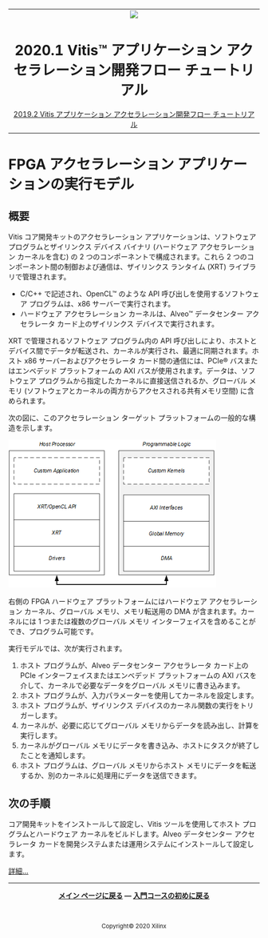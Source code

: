 <table class="sphinxhide">
 <tr>
   <td align="center"><img src="https://www.xilinx.com/content/dam/xilinx/imgs/press/media-kits/corporate/xilinx-logo.png" width="30%"/><h1>2020.1 Vitis™ アプリケーション アクセラレーション開発フロー チュートリアル</h1><a href="https://github.com/Xilinx/Vitis-Tutorials/branches/all">2019.2 Vitis アプリケーション アクセラレーション開発フロー チュートリアル</a></td>
 </tr>
 <tr>
 <td>
 </td>
 </tr>
</table>

# FPGA アクセラレーション アプリケーションの実行モデル

## 概要

Vitis コア開発キットのアクセラレーション アプリケーションは、ソフトウェア プログラムとザイリンクス デバイス バイナリ (ハードウェア アクセラレーション カーネルを含む) の 2 つのコンポーネントで構成されます。これら 2 つのコンポーネント間の制御および通信は、ザイリンクス ランタイム (XRT) ライブラリで管理されます。

* C/C++ で記述され、OpenCL™ のような API 呼び出しを使用するソフトウェア プログラムは、x86 サーバーで実行されます。
* ハードウェア アクセラレーション カーネルは、Alveo™ データセンター アクセラレータ カード上のザイリンクス デバイスで実行されます。

XRT で管理されるソフトウェア プログラム内の API 呼び出しにより、ホストとデバイス間でデータが転送され、カーネルが実行され、最適に同期されます。ホスト x86 サーバーおよびアクセラレータ カード間の通信には、PCIe® バスまたはエンベデッド プラットフォームの AXI バスが使用されます。データは、ソフトウェア プログラムから指定したカーネルに直接送信されるか、グローバル メモリ (ソフトウェアとカーネルの両方からアクセスされる共有メモリ空間) に含められます。

次の図に、このアクセラレーション ターゲット プラットフォームの一般的な構造を示します。

![host\_fpga\_partition\_structure](images/host_fpga_partition_structure.png)

右側の FPGA ハードウェア プラットフォームにはハードウェア アクセラレーション カーネル、グローバル メモリ、メモリ転送用の DMA が含まれます。カーネルには 1 つまたは複数のグローバル メモリ インターフェイスを含めることができ、プログラム可能です。

実行モデルでは、次が実行されます。

1. ホスト プログラムが、Alveo データセンター アクセラレータ カード上の PCIe インターフェイスまたはエンベデッド プラットフォームの AXI バスを介して、カーネルで必要なデータをグローバル メモリに書き込みます。
2. ホスト プログラムが、入力パラメーターを使用してカーネルを設定します。
3. ホスト プログラムが、ザイリンクス デバイスのカーネル関数の実行をトリガーします。
4. カーネルが、必要に応じてグローバル メモリからデータを読み出し、計算を実行します。
5. カーネルがグローバル メモリにデータを書き込み、ホストにタスクが終了したことを通知します。
6. ホスト プログラムは、グローバル メモリからホスト メモリにデータを転送するか、別のカーネルに処理用にデータを送信できます。

## 次の手順

コア開発キットをインストールして設定し、Vitis ツールを使用してホスト プログラムとハードウェア カーネルをビルドします。Alveo データセンター アクセラレータ カードを開発システムまたは運用システムにインストールして設定します。

[詳細...](../alveo-getting-started/README.md) </br>

<hr/>
<p align="center" class="sphinxhide"><b><a href="../../README.md">メイン ページに戻る</a> &mdash; <a href="../../docs/vitis-getting-started/README.md">入門コースの初めに戻る</a></b></p></br><p align="center" class="sphinxhide"><sup>Copyright&copy; 2020 Xilinx</sup></p>
